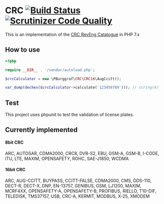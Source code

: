 # CRC [![Build Status](https://travis-ci.org/pburggraf/CRC.svg?branch=master)](https://travis-ci.org/pburggraf/CRC) [![Scrutinizer Code Quality](https://scrutinizer-ci.com/g/pburggraf/CRC/badges/quality-score.png?b=master)](https://scrutinizer-ci.com/g/pburggraf/CRC/?branch=master)
This is an implementation of the [CRC RevEng Catalogue](http://reveng.sourceforge.net/crc-catalogue/) in PHP 7.x

## How to use
```PHP
<?php

require __DIR__ . '/vendor/autoload.php';

$crcCalculator = new \PBurggraf\CRC\CRC16\AugCcitt();

var_dump(dechex($crcCalculator->calculate('123456789'))); // string(4) "e5cc"
```

## Test
This project uses phpunit to test the validation of license plates.

## Currently implemented
#### 8bit CRC
ARC, AUTOSAR, CDMA2000, CRC8, DVB-S2, EBU, GSM-A, GSM-B, I-CODE, ITU, LTE, MAXIM, OPENSAFETY, ROHC, SAE-J1850, WCDMA

#### 16bit CRC
ARC, AUG-CCITT, BUYPASS, CCITT-FALSE, CDMA2000, CMS, DDS-110, DECT-R, DECT-X, DNP, EN-13757, GENIBUS, GSM, LJ1200,
MAXIM, MCRF4XX, OPENSAFETY-A, OPENSAFETY-B, PROFIBUS, RIELLO, T10-DIF, TELEDISK, TMS37157, USB, CRC-A, KERMIT, MODBUS,
X-25, XMODEM